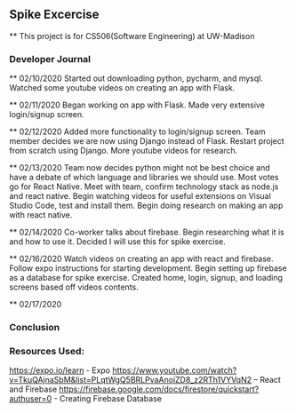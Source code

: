 ## Spike Excercise
** This project is for CS506(Software Engineering) at UW-Madison

### Developer Journal
** 02/10/2020
Started out downloading python, pycharm, and mysql. Watched some youtube videos on creating an app with Flask.

** 02/11/2020
Began working on app with Flask. Made very extensive login/signup screen.

** 02/12/2020
Added more functionality to login/signup screen. Team member decides we are now using Django instead of Flask. Restart project from scratch using Django. More youtube videos for research.

** 02/13/2020
Team now decides python might not be best choice and have a debate of which language and libraries we should use. Most votes go for React Native. Meet with team, confirm technology stack as node.js and react native. Begin watching videos for useful extensions on Visual Studio Code, test and install them. Begin doing research on making an app with react native.

** 02/14/2020
Co-worker talks about firebase. Begin researching what it is and how to use it. Decided I will use this for spike exercise.

** 02/16/2020
Watch videos on creating an app with react and firebase. Follow expo instructions for starting development. Begin setting up firebase as a database for spike exercise. Created home, login, signup, and loading screens based off videos contents.

** 02/17/2020

### Conclusion


### Resources Used:
https://expo.io/learn - Expo
https://www.youtube.com/watch?v=TkuQAjnaSbM&list=PLqtWgQ5BRLPvaAnoiZD8_z2RTh1VYVqN2 – React and Firebase
https://firebase.google.com/docs/firestore/quickstart?authuser=0 - Creating Firebase Database
